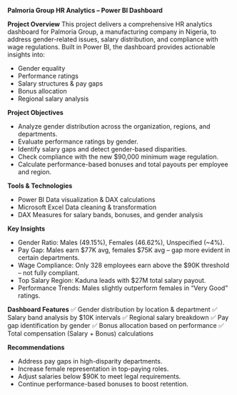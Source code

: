 **Palmoria Group HR Analytics – Power BI Dashboard**

**Project Overview**
This project delivers a comprehensive HR analytics dashboard for Palmoria Group, a manufacturing company in Nigeria, to address gender-related issues, salary distribution, and compliance with wage regulations.
Built in Power BI, the dashboard provides actionable insights into:
- Gender equality
- Performance ratings
- Salary structures & pay gaps
- Bonus allocation
- Regional salary analysis

**Project Objectives**
- Analyze gender distribution across the organization, regions, and departments.
- Evaluate performance ratings by gender.
- Identify salary gaps and detect gender-based disparities.
- Check compliance with the new $90,000 minimum wage regulation.
- Calculate performance-based bonuses and total payouts per employee and region.

**Tools & Technologies**
- Power BI	Data visualization & DAX calculations
- Microsoft Excel	Data cleaning & transformation
- DAX	Measures for salary bands, bonuses, and gender analysis

**Key Insights**
- Gender Ratio: Males (49.15%), Females (46.62%), Unspecified (~4%).
- Pay Gap: Males earn $77K avg, females $75K avg – gap more evident in certain departments.
- Wage Compliance: Only 328 employees earn above the $90K threshold – not fully compliant.
- Top Salary Region: Kaduna leads with $27M total salary payout.
- Performance Trends: Males slightly outperform females in “Very Good” ratings.

**Dashboard Features**
✅ Gender distribution by location & department
✅ Salary band analysis by $10K intervals
✅ Regional salary breakdown
✅ Pay gap identification by gender
✅ Bonus allocation based on performance
✅ Total compensation (Salary + Bonus) calculations

**Recommendations**
- Address pay gaps in high-disparity departments.
- Increase female representation in top-paying roles.
- Adjust salaries below $90K to meet legal requirements.
- Continue performance-based bonuses to boost retention.

